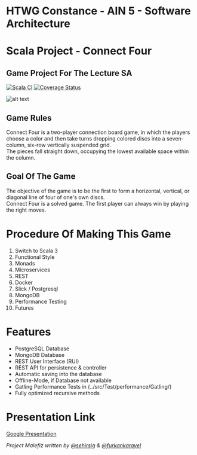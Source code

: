 # HTWG Constance - AIN 5 - Software Architecture
# Scala Project - Connect Four
## Game Project For The Lecture SA

[![Scala CI](https://github.com/sehirsig/connectFour/actions/workflows/scala.yml/badge.svg?branch=SA-11_CleanUp&kill_cache=1)](https://github.com/sehirsig/connectFour/actions/workflows/scala.yml)
[![Coverage Status](https://coveralls.io/repos/github/sehirsig/connectFour/badge.svg?branch=SA-11_CleanUp)](https://coveralls.io/github/sehirsig/connectFour?branch=SA-11_CleanUp)

![alt text](https://github.com/sehirsig/connectFour/blob/master/GuiImage.png)

## Game Rules
Connect Four is a two-player connection board game, in which the players choose a color and then take turns dropping colored discs into a seven-column, six-row vertically suspended grid. \
The pieces fall straight down, occupying the lowest available space within the column.

## Goal Of The Game
The objective of the game is to be the first to form a horizontal, vertical, or diagonal line of four of one's own discs. \
Connect Four is a solved game. The first player can always win by playing the right moves. 

# Procedure Of Making This Game

 1. Switch to Scala 3
 2. Functional Style
 3. Monads
 4. Microservices
 5. REST
 6. Docker
 7. Slick / Postgresql
 8. MongoDB
 9. Performance Testing
 10. Futures

# Features
- PostgreSQL Database
- MongoDB Database
- REST User Interface (RUI)
- REST API for persistence & controller
- Automatic saving into the database
- Offline-Mode, if Database not available
- Gatling Performance Tests in (../src/Test/performance/Gatling/)
- Fully optimized recursive methods


# Presentation Link
[Google Presentation](www.google.de)

*Project Malefiz written by [@sehirsig](https://github.com/sehirsig/) & [@furkankarayel](https://github.com/furkankarayel/)*
